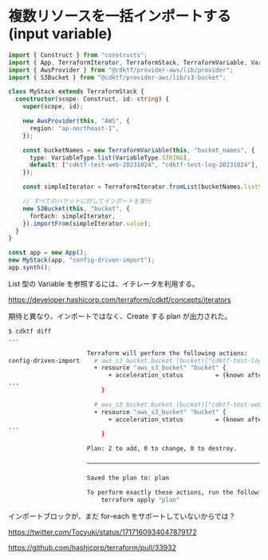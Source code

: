 # 複数リソースを一括インポートする (input variable)

```typescript:main.ts
import { Construct } from "constructs";
import { App, TerraformIterator, TerraformStack, TerraformVariable, VariableType } from "cdktf";
import { AwsProvider } from "@cdktf/provider-aws/lib/provider";
import { S3Bucket } from "@cdktf/provider-aws/lib/s3-bucket";

class MyStack extends TerraformStack {
  constructor(scope: Construct, id: string) {
    super(scope, id);

    new AwsProvider(this, "AWS", {
      region: "ap-northeast-1",
    });

    const bucketNames = new TerraformVariable(this, "bucket_names", {
      type: VariableType.list(VariableType.STRING),
      default: ["cdktf-test-web-20231024", "cdktf-test-log-20231024"],
    });

    const simpleIterator = TerraformIterator.fromList(bucketNames.listValue);

    // すべてのバケットに対してインポートを実行
    new S3Bucket(this, "bucket", {
      forEach: simpleIterator,
    }).importFrom(simpleIterator.value);
  }
}

const app = new App();
new MyStack(app, "config-driven-import");
app.synth();
```

List 型の Variable を参照するには、イテレータを利用する。

https://developer.hashicorp.com/terraform/cdktf/concepts/iterators

期待と異なり、インポートではなく、Create する plan が出力された。

```bash
$ cdktf diff
...

                      Terraform will perform the following actions:
config-driven-import    # aws_s3_bucket.bucket (bucket)["cdktf-test-log-20231024"] will be created
                        + resource "aws_s3_bucket" "bucket" {
                            + acceleration_status         = (known after apply)
...
                          }

                        # aws_s3_bucket.bucket (bucket)["cdktf-test-web-20231024"] will be created
                        + resource "aws_s3_bucket" "bucket" {
                            + acceleration_status         = (known after apply)
...
                          }

                      Plan: 2 to add, 0 to change, 0 to destroy.
                      
                      ─────────────────────────────────────────────────────────────────────────────

                      Saved the plan to: plan

                      To perform exactly these actions, run the following command to apply:
                          terraform apply "plan"
```

インポートブロックが、まだ for-each をサポートしていないからでは？

https://twitter.com/Tocyuki/status/1717160934047879172

https://github.com/hashicorp/terraform/pull/33932
